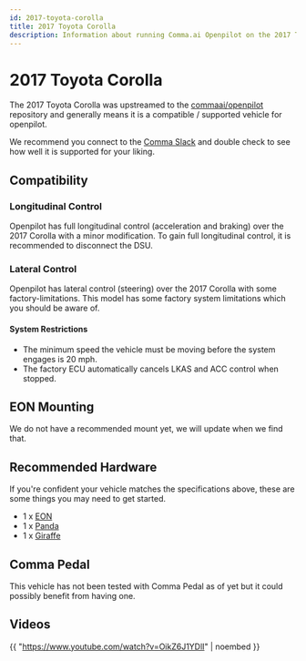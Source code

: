 ```yaml
---
id: 2017-toyota-corolla
title: 2017 Toyota Corolla
description: Information about running Comma.ai Openpilot on the 2017 Toyota Corolla
---
```

# 2017 Toyota Corolla

The 2017 Toyota Corolla was upstreamed to the [commaai/openpilot](https://github.com/commaai/openpilot) repository and generally means it is a compatible / supported vehicle for openpilot.

We recommend you connect to the [Comma Slack](https://slack.comma.ai) and double check to see how well it is supported for your liking.

## Compatibility

### Longitudinal Control

Openpilot has full longitudinal control (acceleration and braking) over the 2017 Corolla with a minor modification.
To gain full longitudinal control, it is recommended to disconnect the DSU.

### Lateral Control

Openpilot has lateral control (steering) over the 2017 Corolla with some factory-limitations.
This model has some factory system limitations which you should be aware of.

#### System Restrictions

* The minimum speed the vehicle must be moving before the system engages is 20 mph.
* The factory ECU automatically cancels LKAS and ACC control when stopped.

## EON Mounting

We do not have a recommended mount yet, we will update when we find that.

## Recommended Hardware

If you're confident your vehicle matches the specifications above, these are some things you may need to get started.

* 1 x [EON](/hardware/eon/)
* 1 x [Panda](/hardware/panda/)
* 1 x [Giraffe](/hardware/giraffe/)

## Comma Pedal

This vehicle has not been tested with Comma Pedal as of yet but it could possibly benefit from having one.


## Videos

{{ "https://www.youtube.com/watch?v=OikZ6J1YDlI" | noembed }}


